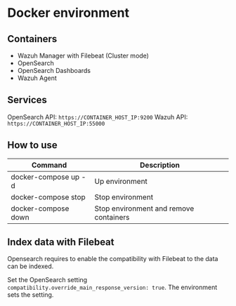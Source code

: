# Docker environment

## Containers
- Wazuh Manager with Filebeat (Cluster mode)
- OpenSearch
- OpenSearch Dashboards
- Wazuh Agent

## Services

OpenSearch API: `https://CONTAINER_HOST_IP:9200`
Wazuh API: `https://CONTAINER_HOST_IP:55000`

## How to use
| Command              | Description                            |
| -------------------- | -------------------------------------- |
| docker-compose up -d | Up environment                         |
| docker-compose stop  | Stop environment                       |
| docker-compose down  | Stop environment and remove containers |


## Index data with Filebeat

Opensearch requires to enable the compatibility with Filebeat to the data can be indexed.

Set the OpenSearch setting `compatibility.override_main_response_version: true`. The environment sets the setting.